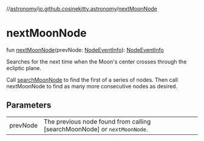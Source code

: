 //[astronomy](../../index.md)/[io.github.cosinekitty.astronomy](index.md)/[nextMoonNode](next-moon-node.md)

# nextMoonNode

fun [nextMoonNode](next-moon-node.md)(prevNode: [NodeEventInfo](-node-event-info/index.md)): [NodeEventInfo](-node-event-info/index.md)

Searches for the next time when the Moon's center crosses through the ecliptic plane.

Call [searchMoonNode](search-moon-node.md) to find the first of a series of nodes. Then call nextMoonNode to find as many more consecutive nodes as desired.

## Parameters

| | |
|---|---|
| prevNode | The previous node found from calling [searchMoonNode] or `nextMoonNode`. |
